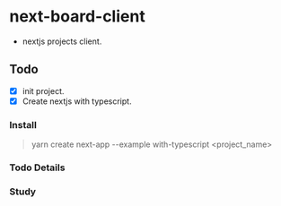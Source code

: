 # next-board-client
- nextjs projects client.

## Todo
- [x] init project.
- [x] Create nextjs with typescript.

### Install
> yarn create next-app --example with-typescript <project_name>
> 

### Todo Details


### Study
